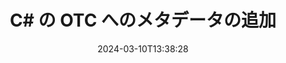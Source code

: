 ---
############################# Static ############################
layout: "auto-gen-metadata"
date: 2024-03-10T13:38:28
draft: false
otherformats: zip xltx xltm xlt xlsx xlsm xlsb xls wmf webp wav vsx vss vsdx vsd vdx vcr vcf ttf ttc torrent tiff tif psd pptx pptm ppt ppsx ppsm pps potx potm pot png pdf otf odt ods msg mpt mpp mp3 mov jpg jpf jpeg jp2 heif heic gif flv epub eml emf dxf dwg dotx dotm dot docx docm doc djvu dicom dcm bmp avi asf mkv one djvu

############################# Head ############################
head_title: "C# アプリケーションの OTC ファイルにメタデータを追加"
head_description: "C# メタデータ処理 API により、OTC ファイルにメタデータ情報を追加できます。メタデータ標準 XMP、EXIF、IPTC、ID3 などを使用してください。"

############################# Header ############################
title: "C# の OTC へのメタデータの追加"
description: "GroupDocs.Metadata for .NET API を使用して、さまざまなビジネス文書、画像、音声、動画ファイル形式にカスタムメタデータプロパティを追加します。"
bg_image: "https://cms.admin.containerize.com/templates/aspose/App_Themes/V3/images/bg/header1.png"
bg_overlay: false
button:
    enable: true
    icon: "fas fa-arrow-down"
    label: "無料試用版をダウンロード"
    link: "https://downloads.groupdocs.com/metadata/net"

############################# SubMenu ############################
submenu:
    enable: true

    left:
        img_alt: "GroupDocs.Metadata for .NET"
        image: "https://cms.admin.containerize.com/templates/groupdocs/images/product-logos/90x90-noborder/groupdocs-metadata-net.png"
        product: "GroupDocs.Metadata"
        platform: ".NET"

    middle:
        button:

            # button loop
            - link: "https://apireference.groupdocs.com/metadata/net"
              text: "{submenu.content_middle.button_text_1}"

            # button loop
            - link: "https://github.com/groupdocs-metadata"
              text: "{submenu.content_middle.button_text_2}"

            # button loop
            - link: "https://products.groupdocs.app/metadata/family"
              text: "{submenu.content_middle.button_text_3}"

            # button loop
            - link: "https://purchase.groupdocs.com/pricing/metadata/net"
              text: "{submenu.content_middle.button_text_4}"

    right:
        link_download: "https://downloads.groupdocs.com/metadata"
        link_learn: "https://docs.groupdocs.com/metadata/net"
        link_buy: "https://purchase.groupdocs.com"

############################# About ############################
about:
    enable: true
    title: "GroupDocs.Metadata for .NET API について"
    content: |
        [GroupDocs.Metadata for .NET](/ja/metadata/net/) は、高度なメタデータ管理および操作機能を備えているため、.NET 人のプログラマーは、外部ソフトウェアを使用せずに、画像や文書形式のメタデータ情報を簡単に表示、編集、削除、検索、比較、交換、エクスポートできます。PDF、Microsoft Word、Excel、PowerPoint、Outlook、OneNote、Visio、Project、AutoCAD、アーカイブおよびマルチメディアファイル形式にメタデータの詳細を追加します。さらに、.NET ベースのアプリケーションでメタデータ操作を非常に柔軟に実行するためのサポートも追加されています。

############################# Steps ############################
steps:
    enable: true
    title_left: "C# の OTC にメタデータを追加する手順"
    content_left: |
        [GroupDocs.Metadata for .NET](/ja/metadata/net/) を使用すると、.NET 開発者はいくつかの簡単な手順を実装することで、アプリケーション内から OTC ファイルにメタデータの詳細を簡単に追加できます。
        
        * 更新する OTC ファイルをロードします。
        * メタデータのプロパティを追加するために使用する述語を指定します。
        * 述語を addProperties メソッドに渡します。
        * 変更を保存します。

    title_right: "システム要件"
    content_right: |
        GroupDocs.Metadata for .NET API はすべての主要なプラットフォームとオペレーティングシステムでサポートされています。以下のコードを実行する前に、以下の前提条件がシステムにインストールされていることを確認してください。

        * オペレーティングシステム:マイクロソフト Windows、Linux、Mac OS
        * 開発環境:Visual Studio, Xamarin, MonoDevelop
        * フレームワーク: .NET Framework, .NET Standard, .NET Core, Mono
        * GroupDocs.Metadata for .NET の最新バージョンを [NuGet](https://www.nuget.org/packages/groupdocs.metadata) からダウンロードしてください
         
    code: |
        ```csharp    
        // Metadata クラスのインスタンスにファイルをロードする
        using (var metadata = new GroupDocs.Metadata.Metadata("input.otc"))
        {
            // コンテンツ作成者を含むプロパティを追加
            var affected = metadata.AddProperties(p => p.Tags.Contains(
              GroupDocs.Metadata.Tagging.Tags.Person.Creator), new GroupDocs.Metadata.Common.PropertyValue("test content author"));
            Console.WriteLine("Affected properties: {0}", affected);
            metadata.Save("output.otc");
        }
        ```

############################# Demos ############################
demos:
    enable: true
    title: "メタデータを追加するためのライブデモ"
    content: |
       [GroupDocs.Metadata Live Demos](https://products.groupdocs.app/metadata/family) ウェブサイトにアクセスして、今すぐ OTC ファイルにメタデータ情報を追加してください。
       ライブデモには以下のメリットがあります。
        
############################# About Formats ############################
about_formats:
    enable: true

############################# More Formats ############################
more_formats:
    enable: true
    title: "他のファイル形式へのメタデータプロパティの追加"
    content: |
        .NET 用のマルチフォーマット文書および画像メタデータ追加 API。以下に説明するように、一般的なファイル形式のメタデータを取得します。

############################# Back to top ###############################
back_to_top:
    enable: true
---